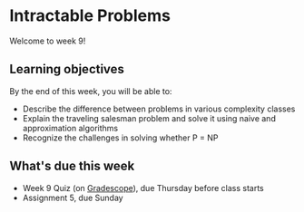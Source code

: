 # Intractable Problems

Welcome to week 9!

## Learning objectives

By the end of this week, you will be able to:

- Describe the difference between problems in various complexity classes
- Explain the traveling salesman problem and solve it using naive and approximation algorithms
- Recognize the challenges in solving whether P = NP

## What's due this week

- Week 9 Quiz (on [Gradescope](https://www.gradescope.com/)), due Thursday before class starts
- Assignment 5, due Sunday
